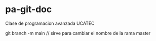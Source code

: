 # pa-git-doc
Clase de programacion avanzada UCATEC


git branch -m main // sirve para cambiar el nombre de la rama master


